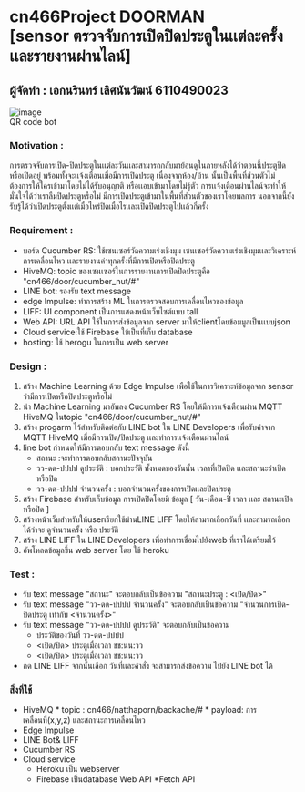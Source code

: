 # cn466Project DOORMAN </br> [sensor ตรวจจับการเปิดปิดประตูในเเต่ละครั้ง เเละรายงานผ่านไลน์]
## ผู้จัดทำ : เอกนรินทร์ เลิศนันวัฒน์ 6110490023 
![image](https://user-images.githubusercontent.com/71119981/146683106-8785191e-7e86-410f-b993-6df2a2b140b9.png) 
</br> QR code bot
### Motivation : 
การตรวจจับการเปิด-ปิดประตูในเเต่ละวันเเละสามารถกลับมาย้อนดูในภายหลังได้ว่าตอนนี้ประตูปิดหรือเปิดอยู่ พร้อมทั้งจะเเจ้งเตือนเมื่อมีการเปิดประตู เนื่องจากห้อง/บ้าน นั้นเป็นพื้นที่ส่วนตัวไม่ต้องการให้ใครเข้ามาโดยไม่ได้รับอนุญาติ หรือเเอบเข้ามาโดยไม่รู้ตัว การเเจ้งเตือนผ่านไลน์จะทำให้มั่นใจได้ว่าเราลืมปิดประตูหรือไม่ มีการเปิดประตูเข้ามาในพื้นที่ส่วนตัวของเราโดยพลการ นอกจากนี้ยังรับรู้ได้ว่าเปิดประตูตั้งเเต่เมื่อไหร่ปิดเมื่อไรเเละเปิดปิดประตูไปเเล้วกี่ครั้ง 
### Requirement :
- บอร์ด Cucumber RS: ใช้เซนเซอร์วัดความเร่งเชิงมุม เซนเซอร์วัดความเร่งเชิงมุมเเละวิเคราะห์การเคลื่อนไหว เเละรายงานค่าทุกครั้งที่มีการเปิดหรือปิดประตู
- HiveMQ: topic ของเซนเซอร์ในการรายงานการเปิดปิดประตูคือ "cn466/door/cucumber_nut/#"
- LINE bot: รองรับ text message
- edge Impulse: ทำการสร้าง ML ในการตรวจสอบการเคลื่อนไหวของข้อมูล
- LIFF: UI component เป็นการแสดงหน้าเว็บไซต์แบบ tall
- Web API: URL API ใช้ในการส่งข้อมูลจาก server มาให้clientโดยข้อมมูลเป็นเเบบjson
- Cloud service:ใช้ Firebase ใข้เป็นที่เก็บ database
- hosting: ใช้ herogu ในการเป็น web server
### Design :
1. สร้าง Machine Learning ด้วย Edge Impulse เพือใช้ในการวิเคราะห์ข้อมูลจาก sensor ว่ามีการเปิดหรือปิดประตูหรือไม่ 
2. นำ Machine Learning มาอัพลง Cucumber RS โดยให้มีการเเจ้งเตือนผ่าน MQTT HiveMQ ในtopic "cn466/door/cucumber_nut/#"
3. สร้าง progarm ไว้สำหรับติดต่อกับ  LINE bot ใน LINE Developers เพื่อรับค่าจาก MQTT HiveMQ เมื่อมีการเปิด/ปิดประตู เเละทำการเเจ้งเตือนผ่านไลน์
4. line bot กำหนดให้มีการตอบกลับ text message ดังนี้
      * สถานะ :จะทำการตอบกลับสถานะปัจจุบัน
      * วว-ดด-ปปปป ดูประวัติ : บอกประวัติ ทั้งหมดของวันนั้น เวลาที่เปิดปิด เเละสถานะว่าเปิดหรือปิด 
      * วว-ดด-ปปปป จำนวนครั้ง : บอกจำนวนครั้งของการเปิดเเละปิดประตู
5. สร้าง Firebase สำหรับเก็บข้อมูล การเปิดปิดโดยมี ข้อมูล [ วัน-เดือน-ปี เวลา เเละ สถานะเปิดหรือปิด ]  
6. สร้างหน้าเว็บสำหรับให้userเรียกใช้ผ่านLINE LIFF โดยให้สามรถเลือกวันที่ เเละสามรถเลือกได้ว่าจะ ดูจำนวนครั้ง หรือ ประวัติ
7. สร้าง LINE LIFF ใน LINE Developers เพื่อทำการเชื่อมไปยังweb ที่เราได้เตรียมไว้
8. อัพโหลดข้อมูลขึ้น web server โดย ใช้ heroku 
### Test :
* รับ text message "สถานะ" จะตอบกลับเป็นข้อความ "สถานะประตู : <เปิด/ปิด>"
* รับ text message "วว-ดด-ปปปป จำนวนครั้ง" จะตอบกลับเป็นข้อความ "จำนวนการเปิด-ปิดประตู เท่ากับ <จำนวนครั้ง>"
* รับ text message "วว-ดด-ปปปป ดูประวัติ" จะตอบกลับเป็นข้อความ 
    * ประวัติของวันที่  วว-ดด-ปปปป
    * <เปิด/ปิด> ประตูเมื่อเวลา ชช:นน:วว
    * <เปิด/ปิด> ประตูเมื่อเวลา ชช:นน:วว
* กด LINE LIFF จากนั้นเลือก วันที่เเละคำสั่ง จะสามารถส่งข้อความ ไปยัง LINE bot ได้ 
### สิ่งที่ใช้ 
* HiveMQ
          * topic : cn466/natthaporn/backache/#
          * payload: การเคลื่อนที่(x,y,z) และสถานะการเคลื่อนไหว
* Edge Impulse
* LINE Bot& LIFF
* Cucumber RS
* Cloud service
     * Heroku เป็น webserver
     * Firebase เป็นdatabase
Web API
     *Fetch API
     

